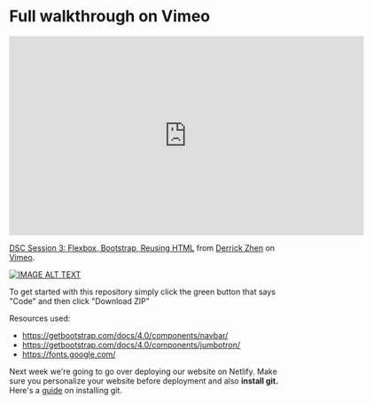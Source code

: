 # Full walkthrough on Vimeo

<iframe src="https://player.vimeo.com/video/467154343" width="640" height="360" frameborder="0" allow="autoplay; fullscreen" allowfullscreen></iframe>
<p><a href="https://vimeo.com/467154343">DSC Session 3: Flexbox, Bootstrap, Reusing HTML</a> from <a href="https://vimeo.com/user123965706">Derrick Zhen</a> on <a href="https://vimeo.com">Vimeo</a>.</p>

[![IMAGE ALT TEXT](https://miro.medium.com/max/5992/1*gaN7h99jHpTAP1ba3AWKng.png)](https://player.vimeo.com/video/467154343)

To get started with this repository simply click the green button that says "Code" and then click "Download ZIP"

Resources used: 
- https://getbootstrap.com/docs/4.0/components/navbar/
- https://getbootstrap.com/docs/4.0/components/jumbotron/
- https://fonts.google.com/

Next week we're going to go over deploying our website on Netlify. Make sure you personalize your website before deployment and also **install git.** Here's a [guide](https://git-scm.com/book/en/v2/Getting-Started-Installing-Git) on installing git.
